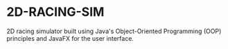 # 2D-RACING-SIM
2D racing simulator built using Java's Object-Oriented Programming (OOP) principles and JavaFX for the user interface.
